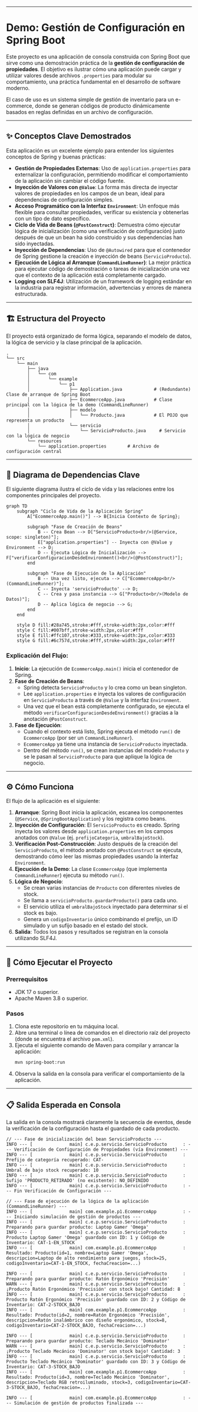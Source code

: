 ***
# Demo: Gestión de Configuración en Spring Boot

Este proyecto es una aplicación de consola construida con Spring Boot que sirve como una demostración práctica de la **gestión de configuración de propiedades**. El objetivo es ilustrar cómo una aplicación puede cargar y utilizar valores desde archivos `.properties` para modular su comportamiento, una práctica fundamental en el desarrollo de software moderno.

El caso de uso es un sistema simple de gestión de inventario para un e-commerce, donde se generan códigos de producto dinámicamente basados en reglas definidas en un archivo de configuración.

-----

## ✨ Conceptos Clave Demostrados

Esta aplicación es un excelente ejemplo para entender los siguientes conceptos de Spring y buenas prácticas:

* **Gestión de Propiedades Externas**: Uso de `application.properties` para externalizar la configuración, permitiendo modificar el comportamiento de la aplicación sin cambiar el código fuente.
* **Inyección de Valores con `@Value`**: La forma más directa de inyectar valores de propiedades en los campos de un bean, ideal para dependencias de configuración simples.
* **Acceso Programático con la Interfaz `Environment`**: Un enfoque más flexible para consultar propiedades, verificar su existencia y obtenerlas con un tipo de dato específico.
* **Ciclo de Vida de Beans (`@PostConstruct`)**: Demuestra cómo ejecutar lógica de inicialización (como una verificación de configuración) justo después de que un bean ha sido construido y sus dependencias han sido inyectadas.
* **Inyección de Dependencias**: Uso de `@Autowired` para que el contenedor de Spring gestione la creación e inyección de beans (`ServicioProducto`).
* **Ejecución de Lógica al Arranque (`CommandLineRunner`)**: La mejor práctica para ejecutar código de demostración o tareas de inicialización una vez que el contexto de la aplicación está completamente cargado.
* **Logging con SLF4J**: Utilización de un framework de logging estándar en la industria para registrar información, advertencias y errores de manera estructurada.

-----

## 🏗️ Estructura del Proyecto

El proyecto está organizado de forma lógica, separando el modelo de datos, la lógica de servicio y la clase principal de la aplicación.

```text
.
└── src
    └── main
        ├── java
        │   └── com
        │       └── example
        │           └── p1
        │               ├── Application.java            # (Redundante) Clase de arranque de Spring Boot
        │               ├── EcommerceApp.java           # Clase principal con la lógica de la demo (CommandLineRunner)
        │               ├── modelo
        │               │   └── Producto.java           # El POJO que representa un producto
        │               └── servicio
        │                   └── ServicioProducto.java     # Servicio con la lógica de negocio
        └── resources
            └── application.properties        # Archivo de configuración central
```

-----

## 🔗 Diagrama de Dependencias Clave

El siguiente diagrama ilustra el ciclo de vida y las relaciones entre los componentes principales del proyecto.

```mermaid
graph TD
    subgraph "Ciclo de Vida de la Aplicación Spring"
        A["EcommerceApp.main()"] --> B{Inicia Contexto de Spring};

        subgraph "Fase de Creación de Beans"
            B -- Crea Bean --> D["ServicioProducto<br/>(@Service, scope: singleton)"];
            E["application.properties"] -- Inyecta con @Value y Environment --> D;
            D -- Ejecuta Lógica de Inicialización --> F["verificarConfiguracionDesdeEnvironment()<br/>(@PostConstruct)"];
        end

        subgraph "Fase de Ejecución de la Aplicación"
            B -- Una vez listo, ejecuta --> C["EcommerceApp<br/>(CommandLineRunner)"];
            C -- Inyecta 'servicioProducto' --> D;
            C -- Crea y pasa instancia --> G["Producto<br/>(Modelo de Datos)"];
            D -- Aplica lógica de negocio --> G;
        end
    end

    style D fill:#28a745,stroke:#fff,stroke-width:2px,color:#fff
    style C fill:#007bff,stroke-width:2px,color:#fff
    style E fill:#ffc107,stroke:#333,stroke-width:2px,color:#333
    style G fill:#6c757d,stroke:#fff,stroke-width:2px,color:#fff
```

### Explicación del Flujo:

1.  **Inicio**: La ejecución de `EcommerceApp.main()` inicia el contenedor de Spring.
2.  **Fase de Creación de Beans**:
    * Spring detecta `ServicioProducto` y lo crea como un bean singleton.
    * Lee `application.properties` e inyecta los valores de configuración en `ServicioProducto` a través de `@Value` y la interfaz `Environment`.
    * Una vez que el bean está completamente configurado, se ejecuta el método `verificarConfiguracionDesdeEnvironment()` gracias a la anotación `@PostConstruct`.
3.  **Fase de Ejecución**:
    * Cuando el contexto está listo, Spring ejecuta el método `run()` de `EcommerceApp` (por ser un `CommandLineRunner`).
    * `EcommerceApp` ya tiene una instancia de `ServicioProducto` inyectada.
    * Dentro del método `run()`, se crean instancias del modelo `Producto` y se le pasan al `ServicioProducto` para que aplique la lógica de negocio.

-----

## ⚙️ Cómo Funciona

El flujo de la aplicación es el siguiente:

1.  **Arranque**: Spring Boot inicia la aplicación, escanea los componentes (`@Service`, `@SpringBootApplication`) y los registra como beans.
2.  **Inyección de Configuración**: El `ServicioProducto` es creado. Spring inyecta los valores desde `application.properties` en los campos anotados con `@Value` (ej. `prefijoCategoria`, `umbralBajoStock`).
3.  **Verificación Post-Construcción**: Justo después de la creación del `ServicioProducto`, el método anotado con `@PostConstruct` se ejecuta, demostrando cómo leer las mismas propiedades usando la interfaz `Environment`.
4.  **Ejecución de la Demo**: La clase `EcommerceApp` (que implementa `CommandLineRunner`) ejecuta su método `run()`.
5.  **Lógica de Negocio**:
    * Se crean varias instancias de `Producto` con diferentes niveles de stock.
    * Se llama a `servicioProducto.guardarProducto()` para cada uno.
    * El servicio utiliza el `umbralBajoStock` inyectado para determinar si el stock es bajo.
    * Genera un `codigoInventario` único combinando el prefijo, un ID simulado y un sufijo basado en el estado del stock.
6.  **Salida**: Todos los pasos y resultados se registran en la consola utilizando SLF4J.

-----

## 🚀 Cómo Ejecutar el Proyecto

### Prerrequisitos

* JDK 17 o superior.
* Apache Maven 3.8 o superior.

### Pasos

1.  Clona este repositorio en tu máquina local.
2.  Abre una terminal o línea de comandos en el directorio raíz del proyecto (donde se encuentra el archivo `pom.xml`).
3.  Ejecuta el siguiente comando de Maven para compilar y arrancar la aplicación:
    ```bash
    mvn spring-boot:run
    ```
4.  Observa la salida en la consola para verificar el comportamiento de la aplicación.

-----

## 📋 Salida Esperada en Consola

La salida en la consola mostrará claramente la secuencia de eventos, desde la verificación de la configuración hasta el guardado de cada producto.

```log
// --- Fase de inicialización del bean ServicioProducto ---
INFO --- [              main] c.e.p.servicio.ServicioProducto      : --- Verificación de Configuración de Propiedades (vía Environment) ---
INFO --- [              main] c.e.p.servicio.ServicioProducto      : Prefijo de categoría recuperado: CAT-
INFO --- [              main] c.e.p.servicio.ServicioProducto      : Umbral de bajo stock recuperado: 10
INFO --- [              main] c.e.p.servicio.ServicioProducto      : Sufijo 'PRODUCTO_RETIRADO' (no existente): NO_DEFINIDO
INFO --- [              main] c.e.p.servicio.ServicioProducto      : --- Fin Verificación de Configuración ---

// --- Fase de ejecución de la lógica de la aplicación (CommandLineRunner) ---
INFO --- [              main] com.example.p1.EcommerceApp          : --- Iniciando simulación de gestión de productos ---
INFO --- [              main] c.e.p.servicio.ServicioProducto      : Preparando para guardar producto: Laptop Gamer 'Omega'
INFO --- [              main] c.e.p.servicio.ServicioProducto      : Producto Laptop Gamer 'Omega' guardado con ID: 1 y Código de Inventario: CAT-1-EN_STOCK
INFO --- [              main] com.example.p1.EcommerceApp          : Resultado: Producto(id=1, nombre=Laptop Gamer 'Omega', descripcion=Laptop de alto rendimiento para juegos, stock=25, codigoInventario=CAT-1-EN_STOCK, fechaCreacion=...)

INFO --- [              main] c.e.p.servicio.ServicioProducto      : Preparando para guardar producto: Ratón Ergonómico 'Precisión'
WARN --- [              main] c.e.p.servicio.ServicioProducto      : ¡Producto Ratón Ergonómico 'Precisión' con stock bajo! Cantidad: 8
INFO --- [              main] c.e.p.servicio.ServicioProducto      : Producto Ratón Ergonómico 'Precisión' guardado con ID: 2 y Código de Inventario: CAT-2-STOCK_BAJO
INFO --- [              main] com.example.p1.EcommerceApp          : Resultado: Producto(id=2, nombre=Ratón Ergonómico 'Precisión', descripcion=Ratón inalámbrico con diseño ergonómico, stock=8, codigoInventario=CAT-2-STOCK_BAJO, fechaCreacion=...)

INFO --- [              main] c.e.p.servicio.ServicioProducto      : Preparando para guardar producto: Teclado Mecánico 'Dominator'
WARN --- [              main] c.e.p.servicio.ServicioProducto      : ¡Producto Teclado Mecánico 'Dominator' con stock bajo! Cantidad: 3
INFO --- [              main] c.e.p.servicio.ServicioProducto      : Producto Teclado Mecánico 'Dominator' guardado con ID: 3 y Código de Inventario: CAT-3-STOCK_BAJO
INFO --- [              main] com.example.p1.EcommerceApp          : Resultado: Producto(id=3, nombre=Teclado Mecánico 'Dominator', descripcion=Teclado RGB retroiluminado, stock=3, codigoInventario=CAT-3-STOCK_BAJO, fechaCreacion=...)

INFO --- [              main] com.example.p1.EcommerceApp          : --- Simulación de gestión de productos finalizada ---
```